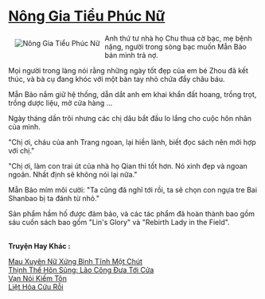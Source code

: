 <a href="https://truyenwiki.net/nong-gia-tieu-phuc-nu.35434/" title="Nông Gia Tiểu Phúc Nữ"><h1>Nông Gia Tiểu Phúc Nữ</h1></a><div style="display:table"><img align="right" style="float: left; padding: 10px;" src="https://truyenwiki.net/a/img/str/src/35434.jpg" alt="Nông Gia Tiểu Phúc Nữ">Anh thứ tư nhà họ Chu thua cờ bạc, mẹ bệnh nặng, người trong sòng bạc muốn Mẫn Bảo bán mình trả nợ.<p></p> Mọi người trong làng nói rằng những ngày tốt đẹp của em bé Zhou đã kết thúc, và bà cụ đang khóc với một bàn tay nhỏ chứa đầy châu báu.<p></p> Mẫn Bảo nắm giữ hệ thống, dẫn dắt anh em khai khẩn đất hoang, trồng trọt, trồng dược liệu, mở cửa hàng ...<p></p> Ngày tháng dần trôi nhưng các chị dâu bắt đầu lo lắng cho cuộc hôn nhân của mình.<p></p> "Chị ơi, cháu của anh Trang ngoan, lại hiền lành, biết đọc sách nên mới hợp với chị."<p></p> "Chị ơi, làm con trai út của nhà họ Qian thì tốt hơn. Nó xinh đẹp và ngoan ngoãn. Nhất định sẽ không nói lại nữa."<p></p> Mẫn Bảo mím môi cười: "Ta cũng đã nghĩ tới rồi, ta sẽ chọn con ngựa tre Bai Shanbao bị ta đánh từ nhỏ."<p></p> Sản phẩm hầm hố được đảm bảo, và các tác phẩm đã hoàn thành bao gồm sáu cuốn sách bao gồm "Lin&#39;s Glory" và "Rebirth Lady in the Field".</div><p><br><b>Truyện Hay Khác :</b></p><a href="https://truyenwiki.net/mau-xuyen-nu-xung-binh-tinh-mot-chut.34996/" alt="Mau Xuyên Nữ Xứng Bình Tĩnh Một Chút">Mau Xuyên Nữ Xứng Bình Tĩnh Một Chút</a><br/><a href="https://sangtacviet.wordpress.com/2020/10/22/thinh-the-hon-sung-lao-cong-dua-toi-cua/" alt="Thịnh Thế Hôn Sủng: Lão Công Đưa Tới Cửa">Thịnh Thế Hôn Sủng: Lão Công Đưa Tới Cửa</a><br/><a href="https://sangtacviet.wordpress.com/2020/10/22/van-noi-kiem-ton/" alt="Vạn Nói Kiếm Tôn">Vạn Nói Kiếm Tôn</a><br/><a href="https://sangtacviet.wordpress.com/2020/10/22/liet-hoa-cuu-roi/" alt="Liệt Hỏa Cứu Rỗi">Liệt Hỏa Cứu Rỗi</a><br/>